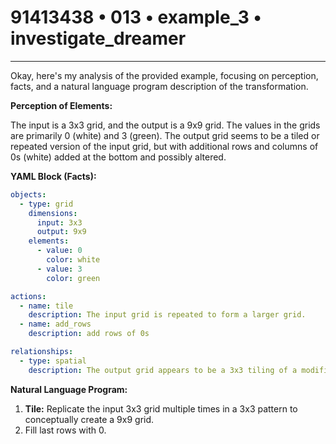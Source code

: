 # 91413438 • 013 • example_3 • investigate_dreamer

---
Okay, here's my analysis of the provided example, focusing on perception, facts, and a natural language program description of the transformation.

**Perception of Elements:**

The input is a 3x3 grid, and the output is a 9x9 grid. The values in the grids are primarily 0 (white) and 3 (green). The output grid seems to be a tiled or repeated version of the input grid, but with additional rows and columns of 0s (white) added at the bottom and possibly altered.

**YAML Block (Facts):**



```yaml
objects:
  - type: grid
    dimensions:
      input: 3x3
      output: 9x9
    elements:
      - value: 0
        color: white
      - value: 3
        color: green

actions:
  - name: tile
    description: The input grid is repeated to form a larger grid.
  - name: add_rows
    description: add rows of 0s

relationships:
  - type: spatial
    description: The output grid appears to be a 3x3 tiling of a modified version of input.
```



**Natural Language Program:**

1.  **Tile:** Replicate the input 3x3 grid multiple times in a 3x3 pattern to conceptually create a 9x9 grid.
2. Fill last rows with 0.


